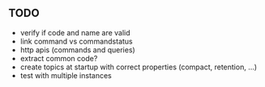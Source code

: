 
## TODO

- verify if code and name are valid
- link command vs commandstatus  
- http apis (commands and queries)
- extract common code?
- create topics at startup with correct properties (compact, retention, ...) 
- test with multiple instances